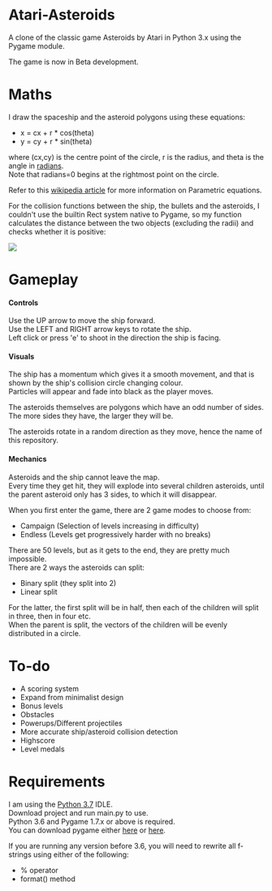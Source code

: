 # Atari-Asteroids
A clone of the classic game Asteroids by Atari in Python 3.x using the Pygame module.

The game is now in Beta development.

# Maths
I draw the spaceship and the asteroid polygons using these equations:
- x = cx + r * cos(theta)
- y = cy + r * sin(theta)

where (cx,cy) is the centre point of the circle, r is the radius, and theta is the angle in [radians](https://en.wikipedia.org/wiki/Radian).\
Note that radians=0 begins at the rightmost point on the circle.

Refer to this [wikipedia article](http://en.wikipedia.org/wiki/Circle#Equations) for more information on Parametric equations.

For the collision functions between the ship, the bullets and the asteroids, I couldn't use the builtin Rect system native to Pygame, so my function calculates the distance between the two objects (excluding the radii) and checks whether it is positive:

![](https://latex.codecogs.com/gif.latex?\sqrt{(ship.x-rock.x)^{2}&plus;(ship.y-rock.y)^{2}}&space;-&space;r1&space;-&space;r2&space;<&space;0)

# Gameplay

#### Controls
Use the UP arrow to move the ship forward.\
Use the LEFT and RIGHT arrow keys to rotate the ship.\
Left click or press 'e' to shoot in the direction the ship is facing.

#### Visuals
The ship has a momentum which gives it a smooth movement, and that is shown by the ship's collision circle changing colour.\
Particles will appear and fade into black as the player moves.

The asteroids themselves are polygons which have an odd number of sides.\
The more sides they have, the larger they will be.

The asteroids rotate in a random direction as they move, hence the name of this repository.

#### Mechanics
Asteroids and the ship cannot leave the map.\
Every time they get hit, they will explode into several children asteroids, until the parent asteroid only has 3 sides, to which it will disappear.

When you first enter the game, there are 2 game modes to choose from:
- Campaign (Selection of levels increasing in difficulty)
- Endless (Levels get progressively harder with no breaks)

There are 50 levels, but as it gets to the end, they are pretty much impossible.\
There are 2 ways the asteroids can split:
- Binary split (they split into 2)
- Linear split

For the latter, the first split will be in half, then each of the children will split in three, then in four etc.\
When the parent is split, the vectors of the children will be evenly distributed in a circle.

# To-do
- A scoring system
- Expand from minimalist design
- Bonus levels
- Obstacles
- Powerups/Different projectiles
- More accurate ship/asteroid collision detection
- Highscore
- Level medals

# Requirements
I am using the [Python 3.7](https://www.python.org/downloads/release/python-370/) IDLE.\
Download project and run main.py to use.\
Python 3.6 and Pygame 1.7.x or above is required.\
You can download pygame either [here](https://www.pygame.org/download.shtml) or [here](https://bitbucket.org/pygame/pygame/downloads/).

If you are running any version before 3.6, you will need to rewrite all f-strings using either of the following:
- % operator
- format() method
